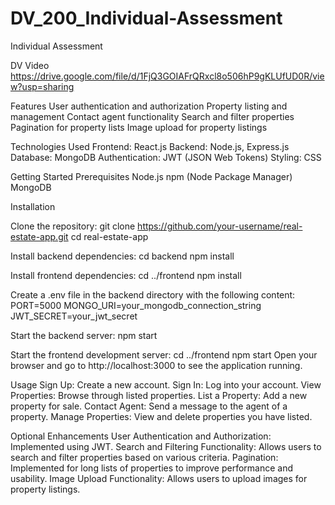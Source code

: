 # DV_200_Individual-Assessment
Individual Assessment

DV Video 
https://drive.google.com/file/d/1FjQ3GOIAFrQRxcl8o506hP9gKLUfUD0R/view?usp=sharing

Features
User authentication and authorization
Property listing and management
Contact agent functionality
Search and filter properties
Pagination for property lists
Image upload for property listings

Technologies Used
Frontend: React.js
Backend: Node.js, Express.js
Database: MongoDB
Authentication: JWT (JSON Web Tokens)
Styling: CSS

Getting Started
Prerequisites
Node.js
npm (Node Package Manager)
MongoDB

Installation

Clone the repository:
git clone https://github.com/your-username/real-estate-app.git
cd real-estate-app

Install backend dependencies:
cd backend
npm install

Install frontend dependencies:
cd ../frontend
npm install

Create a .env file in the backend directory with the following content:
PORT=5000
MONGO_URI=your_mongodb_connection_string
JWT_SECRET=your_jwt_secret

Start the backend server:
npm start


Start the frontend development server:
cd ../frontend
npm start
Open your browser and go to http://localhost:3000 to see the application running.

Usage
Sign Up: Create a new account.
Sign In: Log into your account.
View Properties: Browse through listed properties.
List a Property: Add a new property for sale.
Contact Agent: Send a message to the agent of a property.
Manage Properties: View and delete properties you have listed.

Optional Enhancements
User Authentication and Authorization: Implemented using JWT.
Search and Filtering Functionality: Allows users to search and filter properties based on various criteria.
Pagination: Implemented for long lists of properties to improve performance and usability.
Image Upload Functionality: Allows users to upload images for property listings.




